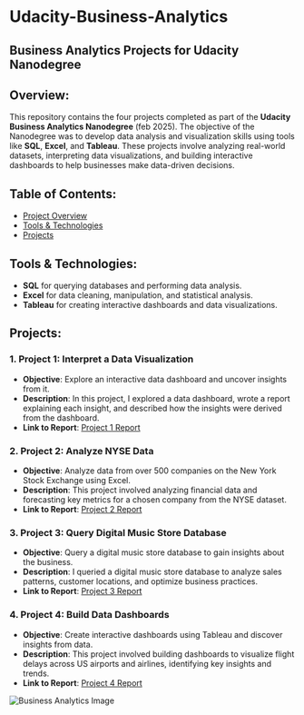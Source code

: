 # Udacity-Business-Analytics

## Business Analytics Projects for Udacity Nanodegree

## Overview:
This repository contains the four projects completed as part of the **Udacity Business Analytics Nanodegree** (feb 2025). The objective of the Nanodegree was to develop data analysis and visualization skills using tools like **SQL**, **Excel**, and **Tableau**. These projects involve analyzing real-world datasets, interpreting data visualizations, and building interactive dashboards to help businesses make data-driven decisions.

## Table of Contents:
- [Project Overview](#overview)
- [Tools & Technologies](#tools-and-technologies)
- [Projects](#projects)

## Tools & Technologies:
- **SQL** for querying databases and performing data analysis.
- **Excel** for data cleaning, manipulation, and statistical analysis.
- **Tableau** for creating interactive dashboards and data visualizations.
  

## Projects:

### 1. **Project 1: Interpret a Data Visualization**
   - **Objective**: Explore an interactive data dashboard and uncover insights from it.
   - **Description**: In this project, I explored a data dashboard, wrote a report explaining each insight, and described how the insights were derived from the dashboard.
   - **Link to Report**: [Project 1 Report](Project-1/MalariaInAfrica-Data-intercept-report.pdf)

### 2. **Project 2: Analyze NYSE Data**
   - **Objective**: Analyze data from over 500 companies on the New York Stock Exchange using Excel.
   - **Description**: This project involved analyzing financial data and forecasting key metrics for a chosen company from the NYSE dataset.
   - **Link to Report**: [Project 2 Report](Project-2/nyse-data-report.pdf)

### 3. **Project 3: Query Digital Music Store Database**
   - **Objective**: Query a digital music store database to gain insights about the business.
   - **Description**: I queried a digital music store database to analyze sales patterns, customer locations, and optimize business practices.
   - **Link to Report**: [Project 3 Report](Project-3/sql-project.pdf)

  

### 4. **Project 4: Build Data Dashboards**
   - **Objective**: Create interactive dashboards using Tableau and discover insights from data.
   - **Description**: This project involved building dashboards to visualize flight delays across US airports and airlines, identifying key insights and trends.
   - **Link to Report**: [Project 4 Report](Project-4/delay-flights-tabluea.pdf)

![Business Analytics Image](www.udacity.com/certificate/e/1f617914-d8ff-11ef-a788-13a5e22b0e32)



